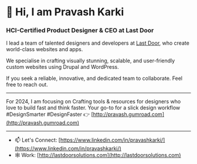 # 👋 Hi, I am Pravash Karki
### HCI-Certified Product Designer & CEO at Last Door


I lead a team of talented designers and developers at [Last Door](http://lastdoorsolutions.com), who create world-class websites and apps. 

We specialise in crafting visually stunning, scalable, and user-friendly custom websites using Drupal and WordPress. 

If you seek a reliable, innovative, and dedicated team to collaborate. Feel free to reach out.

---

For 2024, I am focusing on Crafting tools & resources for designers who love to build fast and think faster. Your go-to for a slick design workflow #DesignSmarter #DesignFaster 👉 [http://pravash.gumroad.com](http://pravash.gumroad.com)

---

- 📫 Let's Connect: [https://www.linkedin.com/in/pravashkarki/](https://www.linkedin.com/in/pravashkarki/)
- 🕸 Work: [http://lastdoorsolutions.com](http://lastdoorsolutions.com)
